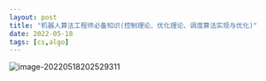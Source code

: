 ```yaml
---
layout: post
title: "机器人算法工程师必备知识(控制理论、优化理论、调度算法实现与优化)"
date: 2022-05-18
tags: [cs,algo]
---
```


![image-20220518202529311](https://raw.githubusercontent.com/randoruf/photo-asset-repo/main/imgs/image-20220518202529311.png)
